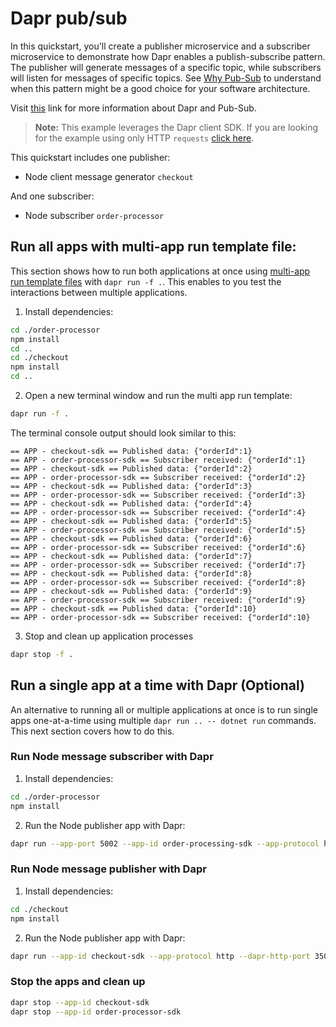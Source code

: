 # Dapr pub/sub

In this quickstart, you'll create a publisher microservice and a subscriber microservice to demonstrate how Dapr enables a publish-subscribe pattern. The publisher will generate messages of a specific topic, while subscribers will listen for messages of specific topics. See [Why Pub-Sub](#why-pub-sub) to understand when this pattern might be a good choice for your software architecture.

Visit [this](https://docs.dapr.io/developing-applications/building-blocks/pubsub/) link for more information about Dapr and Pub-Sub.

> **Note:** This example leverages the Dapr client SDK.  If you are looking for the example using only HTTP `requests` [click here](../http).

This quickstart includes one publisher:

- Node client message generator `checkout` 

And one subscriber: 
 
- Node subscriber `order-processor`

## Run all apps with multi-app run template file:

This section shows how to run both applications at once using [multi-app run template files](https://docs.dapr.io/developing-applications/local-development/multi-app-dapr-run/multi-app-overview/) with `dapr run -f .`.  This enables to you test the interactions between multiple applications.  

1. Install dependencies: 

<!-- STEP
name: Install Node dependencies
-->

```bash
cd ./order-processor
npm install
cd ..
cd ./checkout
npm install
cd ..
```
<!-- END_STEP -->

2. Open a new terminal window and run the multi app run template:

<!-- STEP
name: Run multi app run template
expected_stdout_lines:
  - 'Started Dapr with app id "order-processor-sdk"'
  - 'Started Dapr with app id "checkout-sdk"'
  - '== APP - checkout-sdk == Published data: {"orderId":1}'
  - '== APP - order-processor == Subscriber received: {"orderId":1}'
expected_stderr_lines:
output_match_mode: substring
match_order: none
background: true
sleep: 15
timeout_seconds: 30
-->

```bash
dapr run -f .
```

The terminal console output should look similar to this:

```text
== APP - checkout-sdk == Published data: {"orderId":1}
== APP - order-processor-sdk == Subscriber received: {"orderId":1}
== APP - checkout-sdk == Published data: {"orderId":2}
== APP - order-processor-sdk == Subscriber received: {"orderId":2}
== APP - checkout-sdk == Published data: {"orderId":3}
== APP - order-processor-sdk == Subscriber received: {"orderId":3}
== APP - checkout-sdk == Published data: {"orderId":4}
== APP - order-processor-sdk == Subscriber received: {"orderId":4}
== APP - checkout-sdk == Published data: {"orderId":5}
== APP - order-processor-sdk == Subscriber received: {"orderId":5}
== APP - checkout-sdk == Published data: {"orderId":6}
== APP - order-processor-sdk == Subscriber received: {"orderId":6}
== APP - checkout-sdk == Published data: {"orderId":7}
== APP - order-processor-sdk == Subscriber received: {"orderId":7}
== APP - checkout-sdk == Published data: {"orderId":8}
== APP - order-processor-sdk == Subscriber received: {"orderId":8}
== APP - checkout-sdk == Published data: {"orderId":9}
== APP - order-processor-sdk == Subscriber received: {"orderId":9}
== APP - checkout-sdk == Published data: {"orderId":10}
== APP - order-processor-sdk == Subscriber received: {"orderId":10}
```

3. Stop and clean up application processes

```bash
dapr stop -f .
```
<!-- END_STEP -->

## Run a single app at a time with Dapr (Optional)

An alternative to running all or multiple applications at once is to run single apps one-at-a-time using multiple `dapr run .. -- dotnet run` commands.  This next section covers how to do this. 

### Run Node message subscriber with Dapr

1. Install dependencies: 

```bash
cd ./order-processor
npm install
```

2. Run the Node publisher app with Dapr: 

```bash
dapr run --app-port 5002 --app-id order-processing-sdk --app-protocol http --dapr-http-port 3501 --resources-path ../../../components -- npm run start
```

### Run Node message publisher with Dapr

1. Install dependencies: 

```bash
cd ./checkout
npm install
```

2. Run the Node publisher app with Dapr: 
  
```bash
dapr run --app-id checkout-sdk --app-protocol http --dapr-http-port 3500 --resources-path ../../../components -- npm run start
```

### Stop the apps and clean up

```bash
dapr stop --app-id checkout-sdk
dapr stop --app-id order-processor-sdk
```
